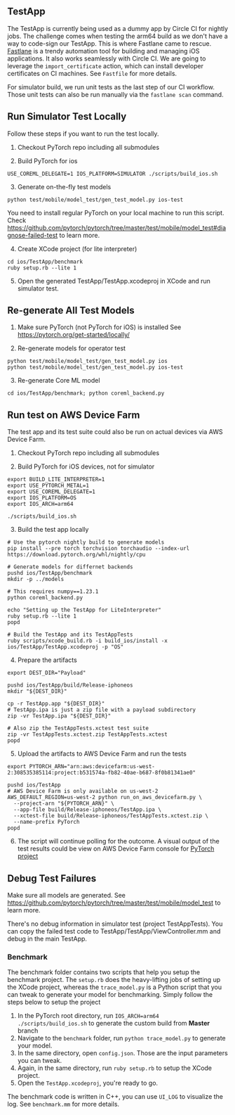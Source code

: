 ## TestApp

The TestApp is currently being used as a dummy app by Circle CI for nightly jobs. The challenge comes when testing the arm64 build as we don't have a way to code-sign our TestApp. This is where Fastlane came to rescue. [Fastlane](https://fastlane.tools/) is a trendy automation tool for building and managing iOS applications. It also works seamlessly with Circle CI. We are going to leverage the `import_certificate` action, which can install developer certificates on CI machines. See `Fastfile` for more details.

For simulator build, we run unit tests as the last step of our CI workflow. Those unit tests can also be run manually via the `fastlane scan` command.

## Run Simulator Test Locally
Follow these steps if you want to run the test locally.

1. Checkout PyTorch repo including all submodules

2. Build PyTorch for ios
```
USE_COREML_DELEGATE=1 IOS_PLATFORM=SIMULATOR ./scripts/build_ios.sh
```

3. Generate on-the-fly test models
```
python test/mobile/model_test/gen_test_model.py ios-test
```
You need to install regular PyTorch on your local machine to run this script.
Check https://github.com/pytorch/pytorch/tree/master/test/mobile/model_test#diagnose-failed-test to learn more.

4. Create XCode project (for lite interpreter)
```
cd ios/TestApp/benchmark
ruby setup.rb --lite 1
```

5. Open the generated TestApp/TestApp.xcodeproj in XCode and run simulator test.

## Re-generate All Test Models
1. Make sure PyTorch (not PyTorch for iOS) is installed
See https://pytorch.org/get-started/locally/

2. Re-generate models for operator test
```
python test/mobile/model_test/gen_test_model.py ios
python test/mobile/model_test/gen_test_model.py ios-test
```

3. Re-generate Core ML model
```
cd ios/TestApp/benchmark; python coreml_backend.py
```

## Run test on AWS Device Farm
The test app and its test suite could also be run on actual devices via
AWS Device Farm.

1. Checkout PyTorch repo including all submodules

2. Build PyTorch for iOS devices, not for simulator
```
export BUILD_LITE_INTERPRETER=1
export USE_PYTORCH_METAL=1
export USE_COREML_DELEGATE=1
export IOS_PLATFORM=OS
export IOS_ARCH=arm64

./scripts/build_ios.sh
```

3. Build the test app locally
```
# Use the pytorch nightly build to generate models
pip install --pre torch torchvision torchaudio --index-url https://download.pytorch.org/whl/nightly/cpu

# Generate models for differnet backends
pushd ios/TestApp/benchmark
mkdir -p ../models

# This requires numpy==1.23.1
python coreml_backend.py

echo "Setting up the TestApp for LiteInterpreter"
ruby setup.rb --lite 1
popd

# Build the TestApp and its TestAppTests
ruby scripts/xcode_build.rb -i build_ios/install -x ios/TestApp/TestApp.xcodeproj -p "OS"
```

4. Prepare the artifacts
```
export DEST_DIR="Payload"

pushd ios/TestApp/build/Release-iphoneos
mkdir "${DEST_DIR}"

cp -r TestApp.app "${DEST_DIR}"
# TestApp.ipa is just a zip file with a payload subdirectory
zip -vr TestApp.ipa "${DEST_DIR}"

# Also zip the TestAppTests.xctest test suite
zip -vr TestAppTests.xctest.zip TestAppTests.xctest
popd
```

5. Upload the artifacts to AWS Device Farm and run the tests
```
export PYTORCH_ARN="arn:aws:devicefarm:us-west-2:308535385114:project:b531574a-fb82-40ae-b687-8f0b81341ae0"

pushd ios/TestApp
# AWS Device Farm is only available on us-west-2
AWS_DEFAULT_REGION=us-west-2 python run_on_aws_devicefarm.py \
  --project-arn "${PYTORCH_ARN}" \
  --app-file build/Release-iphoneos/TestApp.ipa \
  --xctest-file build/Release-iphoneos/TestAppTests.xctest.zip \
  --name-prefix PyTorch
popd
```

6. The script will continue polling for the outcome. A visual output of
   the test results could be view on AWS Device Farm console for [PyTorch project](https://us-west-2.console.aws.amazon.com/devicefarm/home#/mobile/projects/b531574a-fb82-40ae-b687-8f0b81341ae0/runs)

## Debug Test Failures
Make sure all models are generated. See https://github.com/pytorch/pytorch/tree/master/test/mobile/model_test to learn more.

There's no debug information in simulator test (project TestAppTests). You can copy the failed test code to
TestApp/TestApp/ViewController.mm and debug in the main TestApp.

### Benchmark

The benchmark folder contains two scripts that help you setup the benchmark project. The `setup.rb` does the heavy-lifting jobs of setting up the XCode project, whereas the `trace_model.py` is a Python script that you can tweak to generate your model for benchmarking. Simply follow the steps below to setup the project

1. In the PyTorch root directory, run `IOS_ARCH=arm64 ./scripts/build_ios.sh` to generate the custom build from **Master** branch
2. Navigate to the `benchmark` folder, run `python trace_model.py` to generate your model.
3. In the same directory, open `config.json`. Those are the input parameters you can tweak.
4. Again, in the same directory, run `ruby setup.rb` to setup the XCode project.
5. Open the `TestApp.xcodeproj`, you're ready to go.

The benchmark code is written in C++, you can use `UI_LOG` to visualize the log. See `benchmark.mm` for more details.
